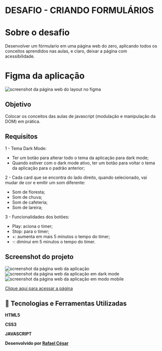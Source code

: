 # DESAFIO - CRIANDO FORMULÁRIOS

# Sobre o desafio

Desenvolver um fórmulario em uma página web do zero, aplicando todos os conceitos aprendidos nas aulas, e claro, deixar a página com acessibilidade. 

# Figma da aplicação

<img alt="screenshot da página web do layout no figma" src="https://i.imgur.com/2GbzosJ.png">

## Objetivo

Colocar os conceitos das aulas de javascript (modulação e manipulação da DOM) em prática.

## Requisitos 
1 - Tema Dark Mode:

- Ter um botão para alterar todo o tema da aplicação para dark mode;
- Quando estiver com o dark mode ativo, ter um botão para voltar o tema da aplicação para o padrão anterior;

2 - Cada card que se encontra do lado direito, quando selecionado, vai mudar de cor e emitir um som diferente:

- Som de floresta;
- Som de chuva;
- Som de cafeteria;
- Som de lareira;

3 - Funcionalidades dos botões:

- Play: aciona o timer;
- Stop: para o timer;
- +: aumenta em mais 5 minutos o tempo do timer;
- -: diminui em 5 minutos o tempo do timer.

## Screenshot do projeto
<img alt="screenshot da página web da aplicação" src="https://i.imgur.com/rWagV2w.png">
<img alt="screenshot da página web da aplicação em dark mode" src="https://i.imgur.com/RZ3ZJIE.png">
<img alt="screenshot da página web da aplicação em modo mobile" src="https://i.imgur.com/6Dvi6ho.png">

[Clique aqui para acessar a página](https://rafaelfrodz.github.io/rocketseat-focus-timer-2.0/)

## 🚀 Tecnologias e Ferramentas Utilizadas

**HTML5**

**CSS3**

**JAVASCRIPT**

**Desenvolvido por [Rafael César](https://github.com/rafaelfrodz/)**
